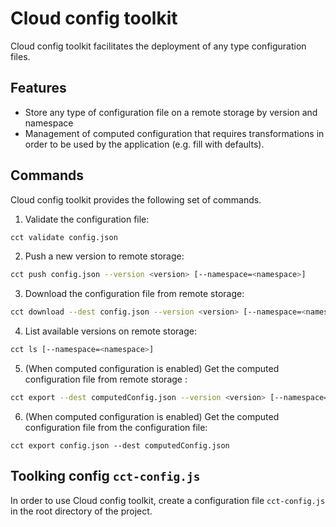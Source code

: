 # Cloud config toolkit

Cloud config toolkit facilitates the deployment of any type configuration files.

## Features

* Store any type of configuration file on a remote storage by version and namespace
* Management of computed configuration that requires transformations in order to be used by the application (e.g. fill with defaults).

## Commands

Cloud config toolkit provides the following set of commands.

1) Validate the configuration file:

```bash
cct validate config.json
```

2) Push a new version to remote storage:

```bash
cct push config.json --version <version> [--namespace=<namespace>]
```

3) Download the configuration file from remote storage:

```bash
cct download --dest config.json --version <version> [--namespace=<namespace>]
```

4) List available versions on remote storage:

```bash
cct ls [--namespace=<namespace>]
```

5) (When computed configuration is enabled) Get the computed configuration file from remote storage : 

```bash
cct export --dest computedConfig.json --version <version> [--namespace=<namespace>]
```

6) (When computed configuration is enabled) Get the computed configuration file from the configuration file:

```
cct export config.json --dest computedConfig.json
```

## Toolking config `cct-config.js`

In order to use Cloud config toolkit, create a configuration file `cct-config.js` in the root directory of the project.